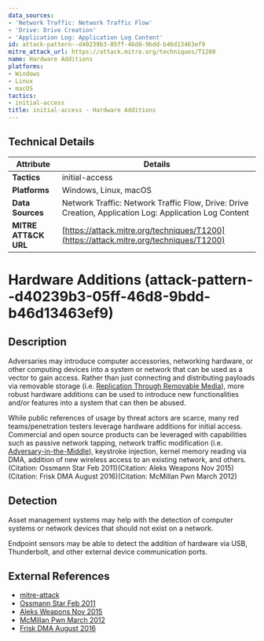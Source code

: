 ```yaml
---
data_sources:
- 'Network Traffic: Network Traffic Flow'
- 'Drive: Drive Creation'
- 'Application Log: Application Log Content'
id: attack-pattern--d40239b3-05ff-46d8-9bdd-b46d13463ef9
mitre_attack_url: https://attack.mitre.org/techniques/T1200
name: Hardware Additions
platforms:
- Windows
- Linux
- macOS
tactics:
- initial-access
title: initial-access - Hardware Additions
---
```


## Technical Details

| Attribute | Details |
|-----------|----------|
| **Tactics** | initial-access |
| **Platforms** | Windows, Linux, macOS |
| **Data Sources** | Network Traffic: Network Traffic Flow, Drive: Drive Creation, Application Log: Application Log Content |
| **MITRE ATT&CK URL** | [https://attack.mitre.org/techniques/T1200](https://attack.mitre.org/techniques/T1200) |

# Hardware Additions (attack-pattern--d40239b3-05ff-46d8-9bdd-b46d13463ef9)

## Description
Adversaries may introduce computer accessories, networking hardware, or other computing devices into a system or network that can be used as a vector to gain access. Rather than just connecting and distributing payloads via removable storage (i.e. [Replication Through Removable Media](https://attack.mitre.org/techniques/T1091)), more robust hardware additions can be used to introduce new functionalities and/or features into a system that can then be abused.

While public references of usage by threat actors are scarce, many red teams/penetration testers leverage hardware additions for initial access. Commercial and open source products can be leveraged with capabilities such as passive network tapping, network traffic modification (i.e. [Adversary-in-the-Middle](https://attack.mitre.org/techniques/T1557)), keystroke injection, kernel memory reading via DMA, addition of new wireless access to an existing network, and others.(Citation: Ossmann Star Feb 2011)(Citation: Aleks Weapons Nov 2015)(Citation: Frisk DMA August 2016)(Citation: McMillan Pwn March 2012)

## Detection
Asset management systems may help with the detection of computer systems or network devices that should not exist on a network. 

Endpoint sensors may be able to detect the addition of hardware via USB, Thunderbolt, and other external device communication ports.

## External References
- [mitre-attack](https://attack.mitre.org/techniques/T1200)
- [Ossmann Star Feb 2011](https://ossmann.blogspot.com/2011/02/throwing-star-lan-tap.html)
- [Aleks Weapons Nov 2015](https://www.youtube.com/watch?v=lDvf4ScWbcQ)
- [McMillan Pwn March 2012](https://arstechnica.com/information-technology/2012/03/the-pwn-plug-is-a-little-white-box-that-can-hack-your-network/)
- [Frisk DMA August 2016](https://www.youtube.com/watch?v=fXthwl6ShOg)
